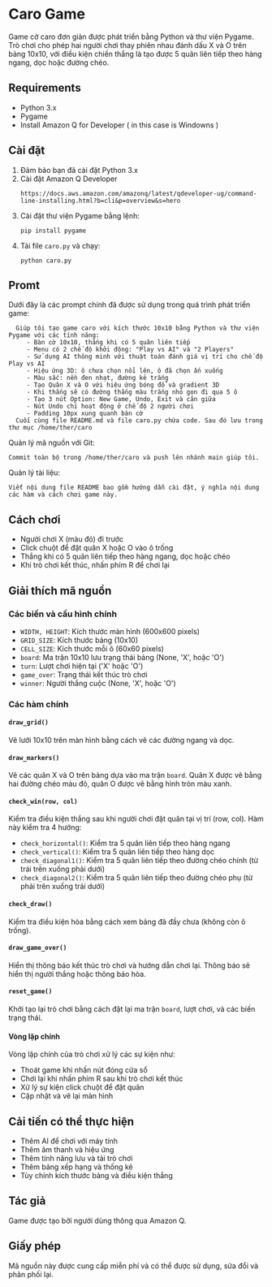 # Caro Game

Game cờ caro đơn giản được phát triển bằng Python và thư viện Pygame. Trò chơi cho phép hai người chơi thay phiên nhau đánh dấu X và O trên bảng 10x10, với điều kiện chiến thắng là tạo được 5 quân liên tiếp theo hàng ngang, dọc hoặc đường chéo.

## Requirements

- Python 3.x
- Pygame
- Install Amazon Q for Developer ( in this case is Windowns )

## Cài đặt

1. Đảm bảo bạn đã cài đặt Python 3.x
2. Cài đặt Amazon Q Developer
   ```
   https://docs.aws.amazon.com/amazonq/latest/qdeveloper-ug/command-line-installing.html?b=cli&p=overview&s=hero
   ```
4. Cài đặt thư viện Pygame bằng lệnh:
   ```
   pip install pygame
   ```
5. Tải file `caro.py` và chạy:
   ```
   python caro.py
   ```
## Promt 
Dưới đây là các prompt chính đã được sử dụng trong quá trình phát triển game:

      Giúp tôi tạo game caro với kích thước 10x10 bằng Python và thư viện Pygame với các tính năng: 
         - Bàn cờ 10x10, thắng khi có 5 quân liên tiếp
         - Menu có 2 chế độ khởi động: "Play vs AI" và "2 Players"
         - Sử dụng AI thông minh với thuật toán đánh giá vị trí cho chế độ Play vs AI
         - Hiệu ứng 3D: ô chưa chọn nổi lên, ô đã chọn ấn xuống
         - Màu sắc: nền đen nhạt, đường kẻ trắng
         - Tạo Quân X và O với hiệu ứng bóng đổ và gradient 3D
         - Khi thắng sẽ có đường thắng màu trắng nhỏ gọn đi qua 5 ô
         - Tạo 3 nút Option: New Game, Undo, Exit và căn giữa
         - Nút Undo chỉ hoạt động ở chế độ 2 người chơi
         - Padding 10px xung quanh bàn cờ
      Cuối cùng file README.md và file caro.py chứa code. Sau đó lưu trong thư mục /home/ther/caro

Quản lý mã nguồn với Git:
    
    Commit toàn bộ trong /home/ther/caro và push lên nhánh main giúp tôi.

Quản lý tài liệu:
 
    Viết nội dung file README bao gồm hướng dẫn cài đặt, ý nghĩa nội dung các hàm và cách chơi game này.

## Cách chơi

- Người chơi X (màu đỏ) đi trước
- Click chuột để đặt quân X hoặc O vào ô trống
- Thắng khi có 5 quân liên tiếp theo hàng ngang, dọc hoặc chéo
- Khi trò chơi kết thúc, nhấn phím R để chơi lại

## Giải thích mã nguồn

### Các biến và cấu hình chính

- `WIDTH, HEIGHT`: Kích thước màn hình (600x600 pixels)
- `GRID_SIZE`: Kích thước bảng (10x10)
- `CELL_SIZE`: Kích thước mỗi ô (60x60 pixels)
- `board`: Ma trận 10x10 lưu trạng thái bảng (None, 'X', hoặc 'O')
- `turn`: Lượt chơi hiện tại ('X' hoặc 'O')
- `game_over`: Trạng thái kết thúc trò chơi
- `winner`: Người thắng cuộc (None, 'X', hoặc 'O')

### Các hàm chính

#### `draw_grid()`
Vẽ lưới 10x10 trên màn hình bằng cách vẽ các đường ngang và dọc.

#### `draw_markers()`
Vẽ các quân X và O trên bảng dựa vào ma trận `board`. Quân X được vẽ bằng hai đường chéo màu đỏ, quân O được vẽ bằng hình tròn màu xanh.

#### `check_win(row, col)`
Kiểm tra điều kiện thắng sau khi người chơi đặt quân tại vị trí (row, col). Hàm này kiểm tra 4 hướng:
- `check_horizontal()`: Kiểm tra 5 quân liên tiếp theo hàng ngang
- `check_vertical()`: Kiểm tra 5 quân liên tiếp theo hàng dọc
- `check_diagonal1()`: Kiểm tra 5 quân liên tiếp theo đường chéo chính (từ trái trên xuống phải dưới)
- `check_diagonal2()`: Kiểm tra 5 quân liên tiếp theo đường chéo phụ (từ phải trên xuống trái dưới)

#### `check_draw()`
Kiểm tra điều kiện hòa bằng cách xem bảng đã đầy chưa (không còn ô trống).

#### `draw_game_over()`
Hiển thị thông báo kết thúc trò chơi và hướng dẫn chơi lại. Thông báo sẽ hiển thị người thắng hoặc thông báo hòa.

#### `reset_game()`
Khởi tạo lại trò chơi bằng cách đặt lại ma trận `board`, lượt chơi, và các biến trạng thái.

#### Vòng lặp chính
Vòng lặp chính của trò chơi xử lý các sự kiện như:
- Thoát game khi nhấn nút đóng cửa sổ
- Chơi lại khi nhấn phím R sau khi trò chơi kết thúc
- Xử lý sự kiện click chuột để đặt quân
- Cập nhật và vẽ lại màn hình

## Cải tiến có thể thực hiện

- Thêm AI để chơi với máy tính
- Thêm âm thanh và hiệu ứng
- Thêm tính năng lưu và tải trò chơi
- Thêm bảng xếp hạng và thống kê
- Tùy chỉnh kích thước bảng và điều kiện thắng

## Tác giả

Game được tạo bởi người dùng thông qua Amazon Q.

## Giấy phép

Mã nguồn này được cung cấp miễn phí và có thể được sử dụng, sửa đổi và phân phối lại.
